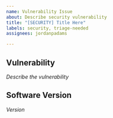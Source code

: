 ```yaml
---
name: Vulnerability Issue
about: Describe security vulnerability
title: "[SECURITY] Title Here"
labels: security, triage-needed
assignees: jordanpadams

---
```


## Vulnerability
_Describe the vulnerability_

## Software Version
_Version_
